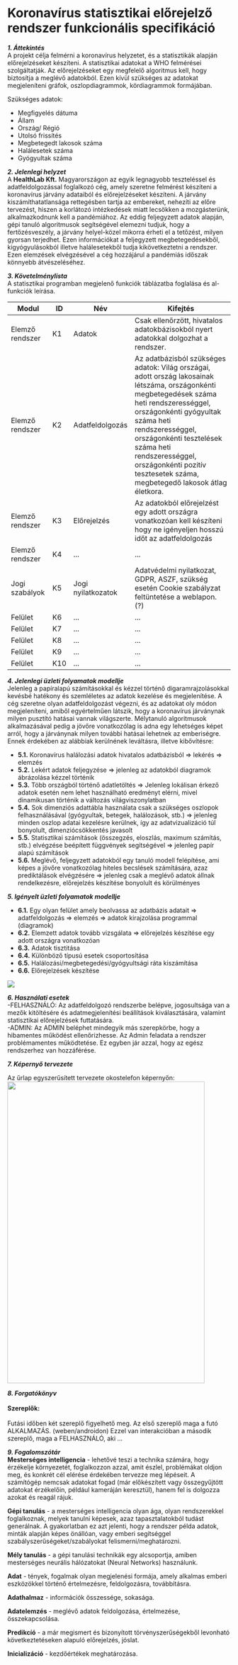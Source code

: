 # Koronavírus statisztikai előrejelző rendszer funkcionális specifikáció

***1. Áttekintés***<br>
A projekt célja felmérni a koronavírus helyzetet, és a statisztikák alapján előrejelzéseket készíteni. A statisztikai adatokat a WHO felmérései szolgáltatják. Az előrejelzéseket egy megfelelő algoritmus kell, hogy biztosítja a meglévő adatokból. Ezen kívül szükséges az adatokat megjeleníteni gráfok, oszlopdiagrammok, kördiagrammok formájában. 

Szükséges adatok: 
- Megfigyelés dátuma
- Állam
- Ország/ Régió
- Utolsó frissítés
- Megbetegedt lakosok száma
- Halálesetek száma
- Gyógyultak száma

***2. Jelenlegi helyzet***<br>
 A **HealthLab Kft.** Magyarországon az egyik legnagyobb teszteléssel és adatfeldolgozással foglalkozó cég, amely szeretne felmérést készíteni a koronavírus járvány adataiból és előrejelzéseket készíteni. A járvány kiszámíthatatlansága rettegésben tartja az embereket, nehezíti az előre tervezést, hiszen a korlátozó intézkedések miatt lecsökken a mozgásterünk, alkalmazkodnunk kell a pandémiához. Az eddig feljegyzett adatok alapján, gépi tanuló algoritmusok segítségével elemezni tudjuk, hogy a fertőzésveszély, a járvány helyel-közel mikorra érheti el a tetőzést, milyen gyorsan terjedhet. Ezen információkat a feljegyzett megbetegedésekből, kigyógyulásokból illetve halálesetekből tudja kikövetkeztetni a rendszer. Ezen elemzések elvégzésével a cég hozzájárul a pandémiás időszak könnyebb átvészeléséhez.


***3. Követelménylista***<br>
A statisztikai programban megjelenő funkciók táblázatba foglalása és al-funkciók leírása.

|   Modul   | ID |         Név         | Kifejtés |
|-----------|----|---------------------|----------|
|Elemző rendszer         | K1 | Adatok | Csak ellenőrzött, hivatalos adatokbázisokból nyert adatokkal dolgozhat a rendszer. |
|Elemző rendszer         | K2 | Adatfeldolgozás | Az adatbázisból szükséges adatok: Világ országai, adott ország lakosainak létszáma,  országonkénti megbetegedések száma heti rendszerességgel, országonkénti gyógyultak száma heti rendszerességgel, országonkénti tesztelések száma heti rendszerességgel, országonkénti pozitív tesztesetek száma, megbetegedő lakosok átlag életkora. |
|Elemző rendszer         | K3 | Előrejelzés | Az adatokból előrejelzést egy adott országra vonatkozóan kell készíteni hogy ne igényeljen hosszú időt az adatfeldolgozás |
|Elemző rendszer         | K4 |  ... |...|
|Jogi szabályok| K5 |Jogi nyilatkozatok   |Adatvédelmi nyilatkozat, GDPR, ASZF, szükség esetén Cookie szabályzat feltüntetése a weblapon. (?) |
|Felület       | K6 | ... |...|
|Felület       | K7 |...  |...|
|Felület       | K8 |...   |...|
|Felület       | K9 |...|...|
|Felület       | K10 |... |...|


***4. Jelenlegi üzleti folyamatok modellje***<br>
Jelenleg a papíralapú számításokkal és kézzel történő digaramrajzolásokkal kevésbé hatékony és szemléletes az adatok kezelése és megjelenítése. A cég szeretne olyan adatfeldolgozást végezni, és az adatokat oly módon megjeleníteni, amiből egyértelműen látszik, hogy a koronavírus járványnak milyen pusztító hatásai vannak világszerte. Mélytanuló algoritmusok alkalmazásával pedig a jövőre vonatkozólag is adna egy lehetséges képet arról, hogy a járványnak milyen további hatásai lehetnek az emberiségre. Ennek érdekében az alábbiak kerülnének leváltásra, illetve kibővítésre:
- **5.1.** Koronavírus halálozási adatok hivatalos adatbázisból  =>  lekérés => elemzés 
- **5.2.** Lekért adatok feljegyzése =>  jelenleg az adatokból diagramok ábrázolása kézzel történik
- **5.3.** Több országból történő adatletöltés => Jelenleg lokálisan érkező adatok esetén nem lehet használható eredményt elérni, mivel dinamikusan történik a változás világviszonylatban
- **5.4.** Sok dimenziós adattábla használata csak a szükséges oszlopok felhasználásával (gyógyultak, betegek, halálozások, stb.) => jelenleg minden oszlop adatai kezelésre kerülnek, így az adatvizualizáció túl bonyolult, dimenziócsökkentés javasolt
- **5.5.** Statisztikai számítások (összegzés, eloszlás, maximum számítás, stb.) elvégzése beépített függvények segítségével => jelenleg papír alapú számítások
- **5.6.** Meglévő, feljegyzett adatokból egy tanuló modell felépítése, ami képes a jövőre vonatkozólag hiteles becslések számítására, azaz prediktálások elvégzésére => jelenleg csak a meglévő adatok állnak rendelkezésre, előrejelzés készítése bonyolult és körülményes 
   
***5. Igényelt üzleti folyamatok modellje***<br>
- **6.1.** Egy olyan felület amely beolvassa az adatbázis adatait => adatfeldolgozás => elemzés => adatok kirajzolása programmal (diagramok)
- **6.2.** Elemzett adatok tovább vizsgálata => előrejelzés készítése egy adott országra vonatkozóan
- **6.3.** Adatok tisztitása
- **6.4.** Különböző típusú esetek csoportosítása
- **6.5.** Halálozási/megbetegedési/gyógyultsági ráta kiszámítása
- **6.6.** Előrejelzések készítése

<img src="images/Igényelt_üzleti_folyamatok.png" data-canonical-src=""/>
  

***6. Használati esetek***<br>
-FELHASZNÁLÓ: Az adatfeldolgozó rendszerbe belépve, jogosultsága van a mezők kitöltésére és adatmegjelenítési beállítások kiválasztására, valamint statisztikai előrejelzések futtatására.<br>
-ADMIN: Az ADMIN beléphet mindegyik más szerepkörbe,
hogy a hibamentes működést ellenőrizhesse. Az Admin
feladata a rendszer problémamentes működtetése. Ez egyben jár azzal,
hogy az egész rendszerhez van hozzáférése.

***7. Képernyő tervezete***<br>

Az űrlap egyszerűsített tervezete okostelefon képernyőn:<br>
<img src="" data-canonical-src="" width="445" height="681" />

 
 ***8. Forgatókönyv***<br><br>
 **Szereplők:**<br><br>
Futási időben két szereplő figyelhető meg. Az
első szereplő maga a futó ALKALMAZÁS. (weben/androidon)
Ezzel van interakcióban a második szereplő, maga a FELHASZNÁLÓ, aki ...

***9. Fogalomszótár***<br>
**Mesterséges intelligencia** - lehetővé teszi a technika számára, hogy érzékelje környezetét, foglalkozzon azzal, amit észlel, problémákat oldjon meg, és konkrét cél elérése érdekében tervezze meg lépéseit. A számítógép nemcsak adatokat fogad (már előkészített vagy összegyűjtött adatokat érzékelőin, például kameráján keresztül), hanem fel is dolgozza azokat és reagál rájuk.

**Gépi tanulás** - a mesterséges intelligencia olyan ága, olyan rendszerekkel foglalkoznak, melyek tanulni képesek, azaz tapasztalatokból tudást generálnak. A gyakorlatban ez azt jelenti, hogy a rendszer példa adatok, minták alapján képes önállóan, vagy emberi segítséggel szabályszerűségeket/szabályokat felismerni/meghatározni.

**Mély tanulás** - a gépi tanulási technikák egy alcsoportja, amiben mesterséges neurális hálózatokat (Neural Networks) használunk.

**Adat** - tények, fogalmak olyan megjelenési formája, amely alkalmas emberi eszközökkel történő értelmezésre, feldolgozásra, továbbításra. 

**Adathalmaz** - információk összessége, sokasága. 

**Adatelemzés** - meglévő adatok feldolgozása, értelmezése, összekapcsolása.

**Predikcíó** - a már megismert és bizonyított törvényszerűségekből levonható következtetéseken alapuló előrejelzés, jóslat.

**Inicializáció** - kezdőértékek meghatározása.
